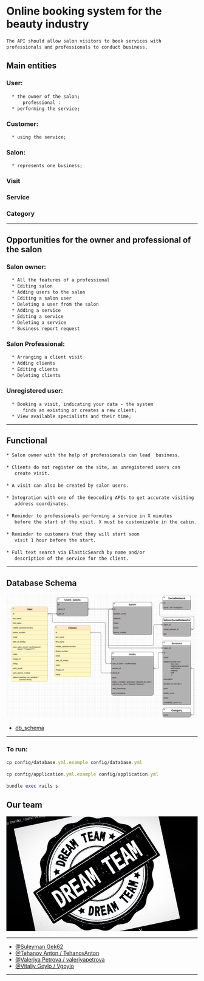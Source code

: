 # Online booking system for the beauty industry

```
The API should allow salon visitors to book services with professionals and professionals to conduct business.
```

## Main entities
### User:
```
  * the owner of the salon;
      professional :
  * performing the service;
```
### Customer:
```
  * using the service;
```
### Salon:
```
  * represents one business;
```
### Visit

### Service
### Category

---
## Opportunities for the owner and professional of the salon

### Salon owner:
```
  * All the features of a professional
  * Editing salon
  * Adding users to the salon
  * Editing a salon user
  * Deleting a user from the salon
  * Adding a service
  * Editing a service
  * Deleting a service
  * Business report request
```
### Salon Professional:
```
  * Arranging a client visit
  * Adding clients
  * Editing clients
  * Deleting clients
```
### Unregistered user:
```
  * Booking a visit, indicating your data - the system
      finds an existing or creates a new client;
  * View available specialists and their time;
```
---

## Functional
```
* Salon owner with the help of professionals can lead  business.

* Clients do not register on the site, as unregistered users can
   create visit.

* A visit can also be created by salon users.

* Integration with one of the Geocoding APIs to get accurate visiting
   address coordinates.

* Reminder to professionals performing a service in X minutes
   before the start of the visit. X must be customizable in the cabin.

* Reminder to customers that they will start soon
   visit 1 hour before the start.

* Full text search via ElasticSearch by name and/or
   description of the service for the client.
```
---

## Database Schema

<img src="spec/photos/db_schema.png" alt="Getting started" />

- [db_schema](https://app.diagrams.net/?src=about#G1TZqgMmhVC1gXIbvascfi6lO8NxzPzST0)

---


### To run:

```rb
cp config/database.yml.example config/database.yml
```

```rb
cp config/application.yml.example config/application.yml
```

```rb
bundle exec rails s
```

## Our team

<img src="spec/photos/image.png" alt="Getting started" />

---

- [@Suleyman Gek62](https://github.com/GEK62)
- [@Tehanov Anton / TehanovAnton](https://github.com/TehanovAnton)
- [@Valeriya Petrova / valeriyapetrova](https://github.com/valeriyapetrova)
- [@Vitaliy Goylo / Vgoylo ](https://github.com/Vgoylo)

---
